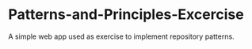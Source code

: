 # Patterns-and-Principles-Excercise
A simple web app used as exercise to implement repository patterns.
